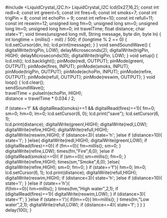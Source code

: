 #include <LiquidCrystal_I2C.h>
LiquidCrystal_I2C lcd(0x27,16,2); 
const int redl=4;
const int greenl=5;
const int fires=6;
const int smoks=7;
const int trigPin = 8;
const int echoPin = 9;
const int refire=10;
const int refull=11;
const int reswim=12;
unsigned long fm=0;
unsigned long sm=0;
unsigned long lm=0;
unsigned long hm=0;
int travelTime;
float distance;
char state='f';
void times(unsigned long mill, String message, byte din, byte ln) {
  int longtime = (millis() - mill) / 500;
  if (longtime % 2 == 0) {    
    lcd.setCursor(din, ln);
    lcd.print(message);
  }
} 
void sendSoundWave() {
  digitalWrite(trigPin, LOW);
  delayMicroseconds(2);
  digitalWrite(trigPin, HIGH);
  delayMicroseconds(10);
  digitalWrite(trigPin, LOW);
}
void setup() {
  lcd.init();
  lcd.backlight();
  pinMode(redl, OUTPUT);
  pinMode(greenl, OUTPUT);
  pinMode(fires, INPUT);
  pinMode(smoks, INPUT);
  pinMode(trigPin, OUTPUT);
  pinMode(echoPin, INPUT);
  pinMode(refire, OUTPUT);
  pinMode(refull, OUTPUT);
  pinMode(reswim, OUTPUT);
}
void loop() {
  lcd.clear();  
  sendSoundWave();               
  travelTime = pulseIn(echoPin, HIGH);   
  distance = travelTime * 0.034 / 2;     

  if (state=='f' && digitalRead(smoks)==1 && digitalRead(fires)==1){
    fm=0;
    sm=0;
    hm=0;
    lm=0;
    lcd.setCursor(6, 0);
    lcd.print("save");
    lcd.setCursor(6, 1);    
    lcd.print(distance);
    digitalWrite(greenl,HIGH);
    digitalWrite(redl,LOW);
    digitalWrite(refire,HIGH);
    digitalWrite(refull,HIGH);
    digitalWrite(reswim,HIGH);
    if (distance<3){
      state='h';
    }else if (distance>10){
      state='l';
    }
  }else{
    digitalWrite(redl,HIGH);
    digitalWrite(greenl,LOW);
    if (digitalRead(fires)==0){
      if (fm==0){
        fm=millis();
        sm=0;
      }
     digitalWrite(refire,LOW);
     times(fm,"Fire",6,0); 
    }else if (digitalRead(smoks)==0){
      if (sm==0){
       sm=millis();
       fm=0;
      } 
      digitalWrite(refire,HIGH);
      times(sm,"Smoke",6,0);
    }else{
      digitalWrite(refire,HIGH);
      sm=0;
      fm=0; 
    }
    if (state=='f'){
      hm=0;
      lm=0;
      lcd.setCursor(6, 1);
      lcd.print(distance);
      digitalWrite(refull,HIGH);
      digitalWrite(reswim,HIGH);
      if (distance<3){
        state='h';
      }else if (distance>10){
        state='l';
      }
    }else if (state=='h'){    
      if(hm==0){
        hm=millis();
      }
      times(hm,"High water",2,1);
      if (digitalRead(fires)==1){
        digitalWrite(reswim,LOW);
      }
      if (distance>3){
        state='f';
      } 
    }else if (state=='l'){
      if(lm==0){
        lm=millis();
      }
      times(lm,"Low water",2,1);
      digitalWrite(refull,LOW);
      if (distance<=4){
        state='f';
      }
    }
  }
  delay(100);
}
